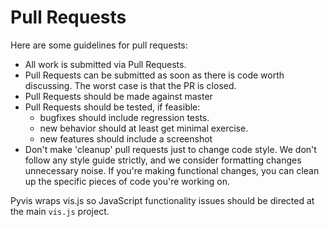 # Pull Requests

Here are some guidelines for pull requests:

* All work is submitted via Pull Requests.
* Pull Requests can be submitted as soon as there is code worth discussing. The worst case is that the PR is closed.
* Pull Requests should be made against master
* Pull Requests should be tested, if feasible:
    - bugfixes should include regression tests.
    - new behavior should at least get minimal exercise.
    - new features should include a screenshot
* Don't make 'cleanup' pull requests just to change code style. We don't follow any style guide strictly, and we consider formatting changes unnecessary noise. If you're making functional changes, you can clean up the specific pieces of code you're working on.

Pyvis wraps  vis.js so JavaScript functionality issues should be directed at the main `vis.js` project.
